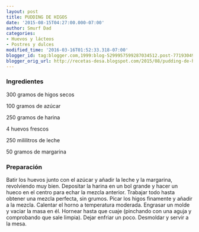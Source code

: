 ```yaml
---
layout: post
title: PUDDING DE HIGOS
date: '2015-08-15T04:27:00.000-07:00'
author: Smurf Dad
categories:
- Huevos y lácteos
- Postres y dulces
modified_time: '2016-03-16T01:52:33.318-07:00'
blogger_id: tag:blogger.com,1999:blog-5299957599287034512.post-7719304906046472468
blogger_orig_url: http://recetas-desa.blogspot.com/2015/08/pudding-de-higos.html
---
```


<h3>Ingredientes</h3>
300 gramos de higos secos

100 gramos de azúcar

250 gramos de harina

4 huevos frescos

250 mililitros de leche

50 gramos de margarina

<h3>Preparación</h3>
Batir los huevos junto con el azúcar y añadir la leche y la margarina, revolviendo muy bien. Depositar la harina en un bol grande y hacer un hueco en el centro para echar la mezcla anterior. Trabajar todo hasta obtener una mezcla perfecta, sin grumos. Picar los higos finamente y añadir a la mezcla. Calentar el horno a temperatura moderada. Engrasar un molde y vaciar la masa en él. Hornear hasta que cuaje (pinchando con una aguja y comprobando que sale limpia). Dejar enfriar un poco. Desmoldar y servir a la mesa.